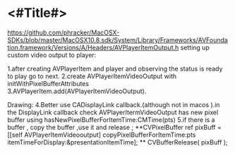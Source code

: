 #  <#Title#>


https://github.com/phracker/MacOSX-SDKs/blob/master/MacOSX10.8.sdk/System/Library/Frameworks/AVFoundation.framework/Versions/A/Headers/AVPlayerItemOutput.h
setting up custom video output to player:

1.after creating AVPlayerItem and player and observing the status is ready to play go to next.
2.create AVPlayerItemVideoOutput with initWithPixelBufferAttributes  
3.AVPlayerItem.add(AVPlayerItemVideoOutput).

Drawing:
4.Better use CADisplayLink callback.(although not in macos  ).in the DisplayLink callback check AVPlayerItermVideoOutput has new pixel buffer using hasNewPixelBufferForItemTime:CMTime(pts)
5.if there is a buffer , copy the buffer ,use it and release ;
        **CVPixelBuffer ref    pixBuff = [[self AVPlayerItemVideooutput] copyPixelBufferForItemTime:pts itemTimeForDisplay:&presentationItemTime];
        ** CVBufferRelease( pixBuff );


